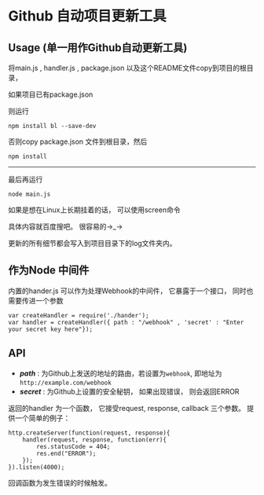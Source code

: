 Github 自动项目更新工具
====================


## Usage (单一用作Github自动更新工具)

将main.js , handler.js , package.json 以及这个README文件copy到项目的根目录，

如果项目已有package.json

则运行
```
npm install bl --save-dev
```

否则copy package.json 文件到根目录，然后

```
npm install
```

------------------------
最后再运行

```
node main.js
```

如果是想在Linux上长期挂着的话， 可以使用screen命令

具体内容就百度搜吧。 很容易的→_→

更新的所有细节都会写入到项目目录下的log文件夹内。

## 作为Node 中间件

内置的hander.js 可以作为处理Webhook的中间件， 它暴露于一个接口， 同时也需要传进一个参数

    var createHandler = require('./hander');
    var handler = createHandler({ path : "/webhook" , 'secret' : "Enter your secret key here"});

## API

+ ***path*** : 为Github上发送的地址的路由，若设置为`webhook`, 即地址为`http://example.com/webhook`
+ ***secret*** : 为Github上设置的安全秘钥， 如果出现错误， 则会返回ERROR

返回的handler 为一个函数， 它接受request, response, callback 三个参数。
提供一个简单的例子：

    http.createServer(function(request, response){
        handler(request, response, function(err){
            res.statusCode = 404;
            res.end("ERROR");
        });
    }).listen(4000);

回调函数为发生错误的时候触发。


